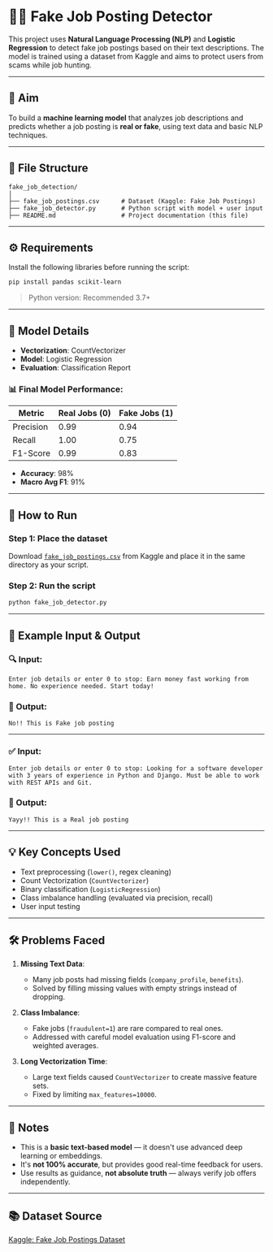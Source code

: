 # 🕵️‍♀️ Fake Job Posting Detector

This project uses **Natural Language Processing (NLP)** and **Logistic Regression** to detect fake job postings based on their text descriptions. The model is trained using a dataset from Kaggle and aims to protect users from scams while job hunting.

---

## 🎯 Aim

To build a **machine learning model** that analyzes job descriptions and predicts whether a job posting is **real or fake**, using text data and basic NLP techniques.

---

## 📁 File Structure

```
fake_job_detection/
│
├── fake_job_postings.csv      # Dataset (Kaggle: Fake Job Postings)
├── fake_job_detector.py       # Python script with model + user input
├── README.md                  # Project documentation (this file)
```

---

## ⚙️ Requirements

Install the following libraries before running the script:

```bash
pip install pandas scikit-learn
```

> Python version: Recommended 3.7+

---

## 🧠 Model Details

- **Vectorization**: CountVectorizer
- **Model**: Logistic Regression
- **Evaluation**: Classification Report

### 📊 Final Model Performance:

| Metric      | Real Jobs (0) | Fake Jobs (1) |
|-------------|---------------|---------------|
| Precision   | 0.99          | 0.94          |
| Recall      | 1.00          | 0.75          |
| F1-Score    | 0.99          | 0.83          |

- **Accuracy**: 98%
- **Macro Avg F1**: 91%

---

## 🚀 How to Run

### Step 1: Place the dataset

Download [`fake_job_postings.csv`](https://www.kaggle.com/datasets/shivamb/real-or-fake-fake-jobposting-prediction) from Kaggle and place it in the same directory as your script.

### Step 2: Run the script

```bash
python fake_job_detector.py
```

---

## 📝 Example Input & Output

### 🔍 Input:
```
Enter job details or enter 0 to stop: Earn money fast working from home. No experience needed. Start today!
```

### 🧾 Output:
```
No!! This is Fake job posting
```

---

### ✅ Input:
```
Enter job details or enter 0 to stop: Looking for a software developer with 3 years of experience in Python and Django. Must be able to work with REST APIs and Git.
```

### 🧾 Output:
```
Yayy!! This is a Real job posting
```

---

## 💡 Key Concepts Used

- Text preprocessing (`lower()`, regex cleaning)
- Count Vectorization (`CountVectorizer`)
- Binary classification (`LogisticRegression`)
- Class imbalance handling (evaluated via precision, recall)
- User input testing

---

## 🛠️ Problems Faced

1. **Missing Text Data**:
   - Many job posts had missing fields (`company_profile`, `benefits`).
   - Solved by filling missing values with empty strings instead of dropping.

2. **Class Imbalance**:
   - Fake jobs (`fraudulent=1`) are rare compared to real ones.
   - Addressed with careful model evaluation using F1-score and weighted averages.

3. **Long Vectorization Time**:
   - Large text fields caused `CountVectorizer` to create massive feature sets.
   - Fixed by limiting `max_features=10000`.

---

## 📌 Notes

- This is a **basic text-based model** — it doesn't use advanced deep learning or embeddings.
- It's **not 100% accurate**, but provides good real-time feedback for users.
- Use results as guidance, **not absolute truth** — always verify job offers independently.

---

## 📚 Dataset Source

[Kaggle: Fake Job Postings Dataset](https://www.kaggle.com/datasets/shivamb/real-or-fake-fake-jobposting-prediction)

